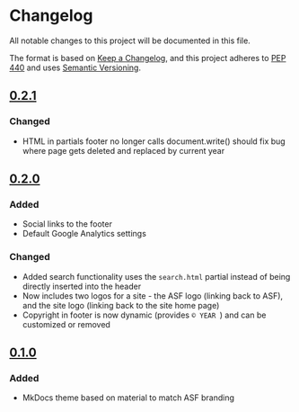 # Changelog

All notable changes to this project will be documented in this file.

The format is based on [Keep a Changelog](https://keepachangelog.com/en/1.0.0/),
and this project adheres to [PEP 440](https://www.python.org/dev/peps/pep-0440/) 
and uses [Semantic Versioning](https://semver.org/spec/v2.0.0.html).

## [0.2.1](https://github.com/ASFHyP3/asf-mkdocs-theme/compare/v0.2.0...v0.2.1)
### Changed
- HTML in partials footer no longer calls document.write() should fix bug where page gets deleted and replaced by current year

## [0.2.0](https://github.com/ASFHyP3/asf-mkdocs-theme/compare/v0.1.0...v0.2.0)

### Added
- Social links to the footer
- Default Google Analytics settings

### Changed
- Added search functionality uses the `search.html` partial instead of being directly
  inserted into the header
- Now includes two logos for a site - the ASF logo (linking back to ASF), and the
  site logo (linking back to the site home page)
- Copyright in footer is now dynamic (provides `© YEAR `) and can be customized
  or removed

## [0.1.0](https://github.com/ASFHyP3/asf-mkdocs-theme/compare/v0.0.0...v0.1.0)

### Added
- MkDocs theme based on material to match ASF branding
